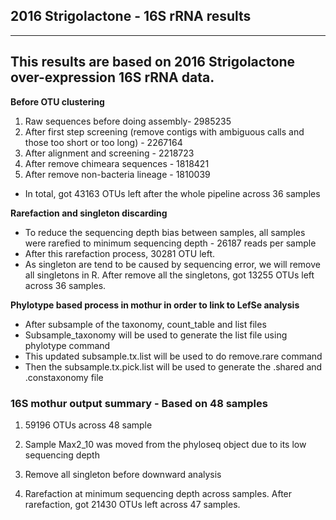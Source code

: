 
##                                     2016 Strigolactone - 16S rRNA results
  
 
---
 This results are based on 2016 Strigolactone over-expression 16S rRNA data.
---

**Before OTU clustering**

1. Raw sequences before doing assembly- 2985235
2. After first step screening (remove contigs with ambiguous calls and those too short or too long) - 2267164
3. After alignment and screening - 2218723
4. After remove chimeara sequences - 1818421
5. After remove non-bacteria lineage - 1810039 

* In total, got 43163 OTUs left after the whole pipeline across 36 samples


**Rarefaction and singleton discarding**

* To reduce the sequencing depth bias between samples, all samples were rarefied to minimum sequencing depth - 26187 reads per sample
* After this rarefaction process, 30281 OTU left.
* As singleton are tend to be caused by sequencing error, we will remove all singletons in R. After remove all the singletons, got 13255 OTUs left across 36 samples.

**Phylotype based process in mothur in order to link to LefSe analysis**

* After subsample of the taxonomy, count_table and list files
* Subsample_taxonomy will be used to generate the list file using phylotype command
* This updated subsample.tx.list will be used to do remove.rare command
* Then the subsample.tx.pick.list will be used to generate the .shared and .constaxonomy file


### 16S mothur output summary - Based on 48 samples

1. 59196 OTUs across 48 sample

2. Sample Max2_10 was moved from the phyloseq object due to its low sequencing depth

3. Remove all singleton before downward analysis

4. Rarefaction at minimum sequencing depth across samples.  After rarefaction, got 21430 OTUs left across 47 samples.

